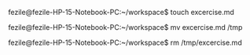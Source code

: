 fezile@fezile-HP-15-Notebook-PC:~/workspace$ touch excercise.md

fezile@fezile-HP-15-Notebook-PC:~/workspace$ mv excercise.md /tmp

fezile@fezile-HP-15-Notebook-PC:~/workspace$ rm /tmp/excercise.md


